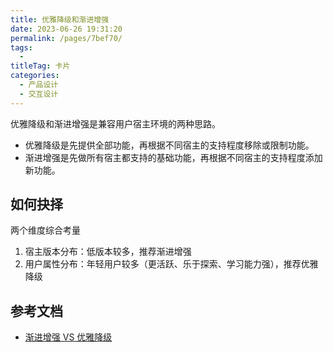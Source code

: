 ```yaml
---
title: 优雅降级和渐进增强
date: 2023-06-26 19:31:20
permalink: /pages/7bef70/
tags: 
  - 
titleTag: 卡片
categories: 
  - 产品设计
  - 交互设计
---
```


优雅降级和渐进增强是兼容用户宿主环境的两种思路。

- 优雅降级是先提供全部功能，再根据不同宿主的支持程度移除或限制功能。
- 渐进增强是先做所有宿主都支持的基础功能，再根据不同宿主的支持程度添加新功能。

## 如何抉择

两个维度综合考量
1. 宿主版本分布：低版本较多，推荐渐进增强
2. 用户属性分布：年轻用户较多（更活跃、乐于探索、学习能力强），推荐优雅降级


## 参考文档

- [渐进增强 VS 优雅降级](https://www.jianshu.com/p/d313f1108862)
